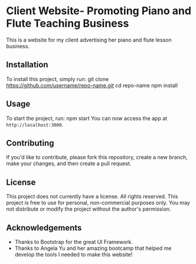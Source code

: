 # Client Website- Promoting Piano and Flute Teaching Business

This is a website for my client advertising her piano and flute lesson business. 

## Installation 

To install this project, simply run:
git clone https://github.com/username/repo-name.git cd repo-name npm install

## Usage

To start the project, run:
npm start
You can now access the app at `http://localhost:3000`.

## Contributing 

If you'd like to contribute, please fork this repository, create a new branch, make your changes, and then create a pull request.

## License
This project does not currently have a license. All rights reserved. 
This project is free to use for personal, non-commercial purposes only. You may not distribute or modify the project without the author's permission.

## Acknowledgements

- Thanks to Bootstrap for the great UI Framework.
- Thanks to Angela Yu and her amazing bootcamp that helped me develop the tools I needed to make this website!
